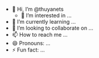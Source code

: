 - 👋 Hi, I’m @thuyanets
    - 👀 I’m interested in ...
- 🌱 I’m currently learning ...
- 💞️ I’m looking to collaborate on ...
- 📫 How to reach me ...
- 😄 Pronouns: ...
- ⚡ Fun fact: ...

<!---
thuyanets/thuyanets is a ✨ special ✨ repository because its `README.md` (this file) appears on your GitHub profile.
You can click the Preview link to take a look at your changes.
--->
